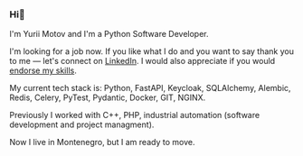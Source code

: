 ### Hi👋

I'm Yurii Motov and I'm a Python Software Developer.

I'm looking for a job now. If you like what I do and you want to say thank you to me — let's connect on [LinkedIn](https://www.linkedin.com/in/yurii-motov/). I would also appreciate if you would [endorse my skills](https://www.linkedin.com/help/linkedin/answer/a566100).

My current tech stack is: Python, FastAPI, Keycloak, SQLAlchemy, Alembic, Redis, Celery, PyTest, Pydantic, Docker, GIT, NGINX.

Previously I worked with C++, PHP, industrial automation (software development and project managment).

Now I live in Montenegro, but I am ready to move.
